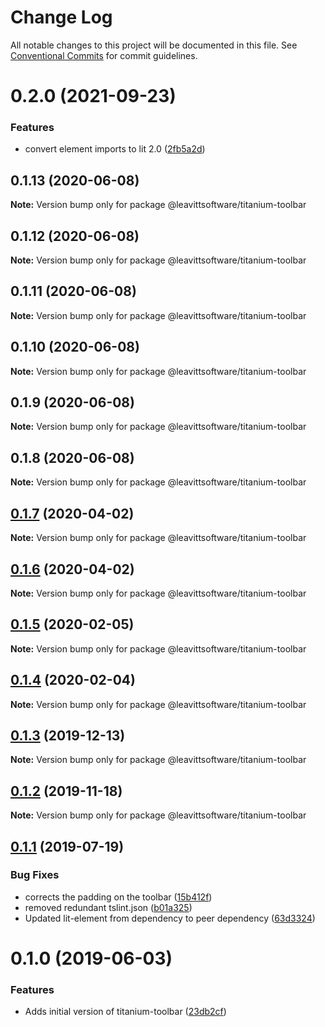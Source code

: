 # Change Log

All notable changes to this project will be documented in this file.
See [Conventional Commits](https://conventionalcommits.org) for commit guidelines.

# 0.2.0 (2021-09-23)


### Features

* convert element imports to lit 2.0 ([2fb5a2d](https://github.com/LeavittSoftware/titanium-elements/commit/2fb5a2da5a5af636541ce58e398fdf587e2c008a))





## 0.1.13 (2020-06-08)

**Note:** Version bump only for package @leavittsoftware/titanium-toolbar





## 0.1.12 (2020-06-08)

**Note:** Version bump only for package @leavittsoftware/titanium-toolbar





## 0.1.11 (2020-06-08)

**Note:** Version bump only for package @leavittsoftware/titanium-toolbar





## 0.1.10 (2020-06-08)

**Note:** Version bump only for package @leavittsoftware/titanium-toolbar





## 0.1.9 (2020-06-08)

**Note:** Version bump only for package @leavittsoftware/titanium-toolbar





## 0.1.8 (2020-06-08)

**Note:** Version bump only for package @leavittsoftware/titanium-toolbar





## [0.1.7](https://github.com/LeavittSoftware/titanium-elements/compare/@leavittsoftware/titanium-toolbar@0.1.6...@leavittsoftware/titanium-toolbar@0.1.7) (2020-04-02)

**Note:** Version bump only for package @leavittsoftware/titanium-toolbar





## [0.1.6](https://github.com/LeavittSoftware/titanium-elements/compare/@leavittsoftware/titanium-toolbar@0.1.5...@leavittsoftware/titanium-toolbar@0.1.6) (2020-04-02)

**Note:** Version bump only for package @leavittsoftware/titanium-toolbar





## [0.1.5](https://github.com/LeavittSoftware/titanium-elements/compare/@leavittsoftware/titanium-toolbar@0.1.4...@leavittsoftware/titanium-toolbar@0.1.5) (2020-02-05)

**Note:** Version bump only for package @leavittsoftware/titanium-toolbar





## [0.1.4](https://github.com/LeavittSoftware/titanium-elements/compare/@leavittsoftware/titanium-toolbar@0.1.3...@leavittsoftware/titanium-toolbar@0.1.4) (2020-02-04)

**Note:** Version bump only for package @leavittsoftware/titanium-toolbar





## [0.1.3](https://github.com/LeavittSoftware/titanium-elements/compare/@leavittsoftware/titanium-toolbar@0.1.2...@leavittsoftware/titanium-toolbar@0.1.3) (2019-12-13)

**Note:** Version bump only for package @leavittsoftware/titanium-toolbar





## [0.1.2](https://github.com/LeavittSoftware/titanium-elements/compare/@leavittsoftware/titanium-toolbar@0.1.1...@leavittsoftware/titanium-toolbar@0.1.2) (2019-11-18)

**Note:** Version bump only for package @leavittsoftware/titanium-toolbar





## [0.1.1](https://github.com/LeavittSoftware/titanium-elements/compare/@leavittsoftware/titanium-toolbar@0.1.0...@leavittsoftware/titanium-toolbar@0.1.1) (2019-07-19)


### Bug Fixes

* corrects the padding on the toolbar ([15b412f](https://github.com/LeavittSoftware/titanium-elements/commit/15b412f))
* removed redundant tslint.json ([b01a325](https://github.com/LeavittSoftware/titanium-elements/commit/b01a325))
* Updated lit-element from dependency to peer dependency ([63d3324](https://github.com/LeavittSoftware/titanium-elements/commit/63d3324))





# 0.1.0 (2019-06-03)


### Features

* Adds initial version of titanium-toolbar ([23db2cf](https://github.com/LeavittSoftware/titanium-elements/commit/23db2cf))
